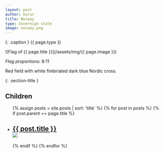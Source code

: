 ```yaml
---
layout: post
author: Gurur
title: Norway
type: Sovereign state
image: norway.png
---
```

{: .caption }
{{ page.type }}

![Flag of {{ page.title }}](/assets/img/{{ page.image }})

*Flag proportions*: 8:11

Red field with white fimbriated dark blue Nordic cross.

{: .section-title }
## Children

<ul id="post-list">
    {% assign posts = site.posts | sort: 'title' %}
    {% for post in posts %}
    {% if post.parent == page.title %}
    <li>
        <h2><a href="{{ post.url }}">{{ post.title }}<br><span class="home-image"><img src="/assets/img/{{ post.image }}"></span></a></h2>
    </li>
    {% endif %}
    {% endfor %}
</ul>